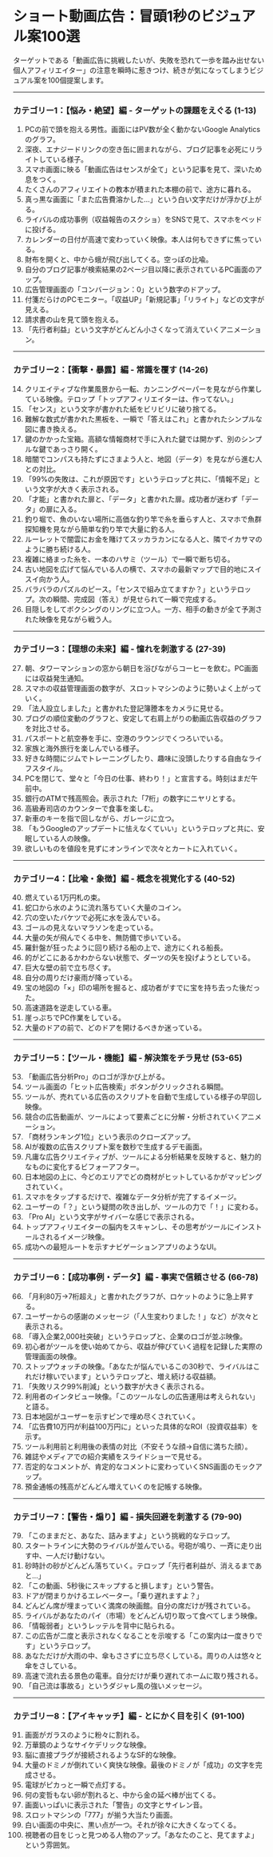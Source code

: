 # ショート動画広告：冒頭1秒のビジュアル案100選

ターゲットである「動画広告に挑戦したいが、失敗を恐れて一歩を踏み出せない個人アフィリエイター」の注意を瞬時に惹きつけ、続きが気になってしまうビジュアル案を100個提案します。

---

### カテゴリー1：【悩み・絶望】編 - ターゲットの課題をえぐる (1-13)

1.  PCの前で頭を抱える男性。画面にはPV数が全く動かないGoogle Analyticsのグラフ。
2.  深夜、エナジードリンクの空き缶に囲まれながら、ブログ記事を必死にリライトしている様子。
3.  スマホ画面に映る「動画広告はセンスが全て」という記事を見て、深いため息をつく。
4.  たくさんのアフィリエイトの教本が積まれた本棚の前で、途方に暮れる。
5.  真っ黒な画面に「また広告費溶かした…」という白い文字だけが浮かび上がる。
6.  ライバルの成功事例（収益報告のスクショ）をSNSで見て、スマホをベッドに投げる。
7.  カレンダーの日付が高速で変わっていく映像。本人は何もできずに焦っている。
8.  財布を開くと、中から蛾が飛び出してくる。空っぽの比喩。
9.  自分のブログ記事が検索結果の2ページ目以降に表示されているPC画面のアップ。
10. 広告管理画面の「コンバージョン：0」という数字のドアップ。
11. 付箋だらけのPCモニター。「収益UP」「新規記事」「リライト」などの文字が見える。
12. 請求書の山を見て頭を抱える。
13. 「先行者利益」という文字がどんどん小さくなって消えていくアニメーション。

---

### カテゴリー2：【衝撃・暴露】編 - 常識を覆す (14-26)

14. クリエイティブな作業風景から一転、カンニングペーパーを見ながら作業している映像。テロップ「トップアフィリエイターは、作ってない。」
15. 「センス」という文字が書かれた紙をビリビリに破り捨てる。
16. 難解な数式が書かれた黒板を、一瞬で「答えはこれ」と書かれたシンプルな図に書き換える。
17. 鍵のかかった宝箱。高額な情報商材で手に入れた鍵では開かず、別のシンプルな鍵であっさり開く。
18. 暗闇でコンパスも持たずにさまよう人と、地図（データ）を見ながら進む人との対比。
19. 「99%の失敗は、これが原因です」というテロップと共に、「情報不足」という文字が大きく表示される。
20. 「才能」と書かれた扉と、「データ」と書かれた扉。成功者が迷わず「データ」の扉に入る。
21. 釣り堀で、魚のいない場所に高価な釣り竿で糸を垂らす人と、スマホで魚群探知機を見ながら簡単な釣り竿で大量に釣る人。
22. ルーレットで闇雲にお金を賭けてスッカラカンになる人と、隣でイカサマのように勝ち続ける人。
23. 複雑に絡まった糸を、一本のハサミ（ツール）で一瞬で断ち切る。
24. 古い地図を広げて悩んでいる人の横で、スマホの最新マップで目的地にスイスイ向かう人。
25. バラバラのパズルのピース。「センスで組み立てますか？」というテロップ。次の瞬間、完成図（答え）が見せられて一瞬で完成する。
26. 目隠しをしてボクシングのリングに立つ人。一方、相手の動きが全て予測された映像を見ながら戦う人。

---

### カテゴリー3：【理想の未来】編 - 憧れを刺激する (27-39)

27. 朝、タワーマンションの窓から朝日を浴びながらコーヒーを飲む。PC画面には収益発生通知。
28. スマホの収益管理画面の数字が、スロットマシンのように勢いよく上がっていく。
29. 「法人設立しました」と書かれた登記簿謄本をカメラに見せる。
30. ブログの順位変動のグラフと、安定して右肩上がりの動画広告収益のグラフを対比させる。
31. パスポートと航空券を手に、空港のラウンジでくつろいでいる。
32. 家族と海外旅行を楽しんでいる様子。
33. 好きな時間にジムでトレーニングしたり、趣味に没頭したりする自由なライフスタイル。
34. PCを閉じて、堂々と「今日の仕事、終わり！」と宣言する。時刻はまだ午前中。
35. 銀行のATMで残高照会。表示された「7桁」の数字にニヤリとする。
36. 高級寿司店のカウンターで食事を楽しむ。
37. 新車のキーを指で回しながら、ガレージに立つ。
38. 「もうGoogleのアップデートに怯えなくていい」というテロップと共に、安眠している人の映像。
39. 欲しいものを値段を見ずにオンラインで次々とカートに入れていく。

---

### カテゴリー4：【比喩・象徴】編 - 概念を視覚化する (40-52)

40. 燃えている1万円札の束。
41. 蛇口から水のように流れ落ちていく大量のコイン。
42. 穴の空いたバケツで必死に水を汲んでいる。
43. ゴールの見えないマラソンを走っている。
44. 大量の矢が飛んでくる中を、無防備で歩いている。
45. 羅針盤が狂ったように回り続ける船の上で、途方にくれる船長。
46. 的がどこにあるかわからない状態で、ダーツの矢を投げようとしている。
47. 巨大な壁の前で立ち尽くす。
48. 自分の周りだけ豪雨が降っている。
49. 宝の地図の「×」印の場所を掘ると、成功者がすでに宝を持ち去った後だった。
50. 高速道路を逆走している車。
51. 崖っぷちでPC作業をしている。
52. 大量のドアの前で、どのドアを開けるべきか迷っている。

---

### カテゴリー5：【ツール・機能】編 - 解決策をチラ見せ (53-65)

53. 「動画広告分析Pro」のロゴが浮かび上がる。
54. ツール画面の「ヒット広告検索」ボタンがクリックされる瞬間。
55. ツールが、売れている広告のスクリプトを自動で生成している様子の早回し映像。
56. 競合の広告動画が、ツールによって要素ごとに分解・分析されていくアニメーション。
57. 「商材ランキング1位」という表示のクローズアップ。
58. AIが複数の広告スクリプト案を数秒で生成するデモ画面。
59. 凡庸な広告クリエイティブが、ツールによる分析結果を反映すると、魅力的なものに変化するビフォーアフター。
60. 日本地図の上に、今どのエリアでどの商材がヒットしているかがマッピングされていく。
61. スマホをタップするだけで、複雑なデータ分析が完了するイメージ。
62. ユーザーの「？」という疑問の吹き出しが、ツールの力で「！」に変わる。
63. 「Pro AI」という文字がサイバーな感じで表示される。
64. トップアフィリエイターの脳内をスキャンし、その思考がツールにインストールされるイメージ映像。
65. 成功への最短ルートを示すナビゲーションアプリのようなUI。

---

### カテゴリー6：【成功事例・データ】編 - 事実で信頼させる (66-78)

66. 「月利80万→7桁超え」と書かれたグラフが、ロケットのように急上昇する。
67. ユーザーからの感謝のメッセージ（「人生変わりました！」など）が次々と表示される。
68. 「導入企業2,000社突破」というテロップと、企業のロゴが並ぶ映像。
69. 初心者がツールを使い始めてから、収益が伸びていく過程を記録した実際の管理画面の映像。
70. ストップウォッチの映像。「あなたが悩んでいるこの30秒で、ライバルはこれだけ稼いでいます」というテロップと、増え続ける収益額。
71. 「失敗リスク99%削減」という数字が大きく表示される。
72. 利用者のインタビュー映像。「このツールなしの広告運用は考えられない」と語る。
73. 日本地図がユーザーを示すピンで埋め尽くされていく。
74. 「広告費10万円が利益100万円に」といった具体的なROI（投資収益率）を示す。
75. ツール利用前と利用後の表情の対比（不安そうな顔→自信に満ちた顔）。
76. 雑誌やメディアでの紹介実績をスライドショーで見せる。
77. 否定的なコメントが、肯定的なコメントに変わっていくSNS画面のモックアップ。
78. 預金通帳の残高がどんどん増えていくのを記帳する映像。

---

### カテゴリー7：【警告・煽り】編 - 損失回避を刺激する (79-90)

79. 「このままだと、あなた、詰みますよ」という挑戦的なテロップ。
80. スタートラインに大勢のライバルが並んでいる。号砲が鳴り、一斉に走り出す中、一人だけ動けない。
81. 砂時計の砂がどんどん落ちていく。テロップ「先行者利益が、消えるまであと…」
82. 「この動画、5秒後にスキップすると損します」という警告。
83. ドアが閉まりかけるエレベーター。「乗り遅れますよ？」
84. どんどん席が埋まっていく満席の映画館。自分の席だけが残されている。
85. ライバルがあなたのパイ（市場）をどんどん切り取って食べてしまう映像。
86. 「情報弱者」というレッテルを背中に貼られる。
87. この広告が二度と表示されなくなることを示唆する「この案内は一度きりです」というテロップ。
88. あなただけが大雨の中、傘もささずに立ち尽くしている。周りの人は悠々と傘をさしている。
89. 高速で流れ去る景色の電車。自分だけが乗り遅れてホームに取り残される。
90. 「自己流は事故る」というダジャレ風の強いメッセージ。

---

### カテゴリー8：【アイキャッチ】編 - とにかく目を引く (91-100)

91. 画面がガラスのように粉々に割れる。
92. 万華鏡のようなサイケデリックな映像。
93. 脳に直接プラグが接続されるようなSF的な映像。
94. 大量のドミノが倒れていく爽快な映像。最後のドミノが「成功」の文字を完成させる。
95. 電球がピカっと一瞬で点灯する。
96. 何の変哲もない卵が割れると、中から金の延べ棒が出てくる。
97. 画面いっぱいに表示された「警告」の文字とサイレン音。
98. スロットマシンの「777」が揃う大当たり画面。
99. 白い画面の中央に、黒い点が一つ。それが徐々に大きくなってくる。
100. 視聴者の目をじっと見つめる人物のアップ。「あなたのこと、見てますよ」という雰囲気。
